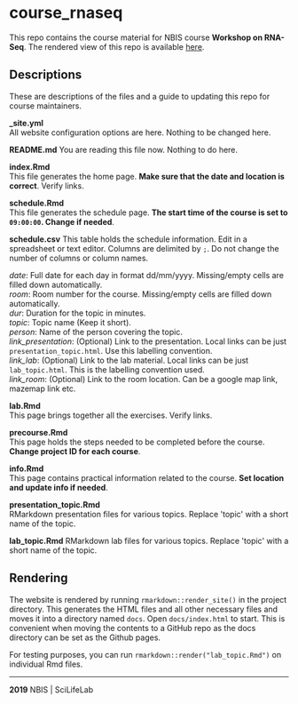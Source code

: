 # course_rnaseq

This repo contains the course material for NBIS course **Workshop on RNA-Seq**. The rendered view of this repo is available [here](index.html).

## Descriptions

These are descriptions of the files and a guide to updating this repo for course maintainers.

**_site.yml**  
All website configuration options are here. Nothing to be changed here.

**README.md**
You are reading this file now. Nothing to do here.

**index.Rmd**  
This file generates the home page. **Make sure that the date and location is correct**. Verify links.

**schedule.Rmd**  
This file generates the schedule page. **The start time of the course is set to `09:00:00`. Change if needed**.

**schedule.csv**
This table holds the schedule information. Edit in a spreadsheet or text editor. Columns are delimited by `;`. Do not change the number of columns or column names.

*date*: Full date for each day in format dd/mm/yyyy. Missing/empty cells are filled down automatically.  
*room*: Room number for the course. Missing/empty cells are filled down automatically.  
*dur*: Duration for the topic in minutes.  
*topic*: Topic name (Keep it short).  
*person*: Name of the person covering the topic.  
*link_presentation*: (Optional) Link to the presentation. Local links can be just `presentation_topic.html`. Use this labelling convention.  
*link_lab*: (Optional) Link to the lab material. Local links can be just `lab_topic.html`. This is the labelling convention used.  
*link_room*: (Optional) Link to the room location. Can be a google map link, mazemap link etc.  

**lab.Rmd**  
This page brings together all the exercises. Verify links.

**precourse.Rmd**  
This page holds the steps needed to be completed before the course. **Change project ID for each course**.

**info.Rmd**  
This page contains practical information related to the course. **Set location and update info if needed**.

**presentation_topic.Rmd**  
RMarkdown presentation files for various topics. Replace 'topic' with a short name of the topic.  

**lab_topic.Rmd**
RMarkdown lab files for various topics. Replace 'topic' with a short name of the topic.  

## Rendering

The website is rendered by running `rmarkdown::render_site()` in the project directory. This generates the HTML files and all other necessary files and moves it into a directory named `docs`. Open `docs/index.html` to start. This is convenient when moving the contents to a GitHub repo as the docs directory can be set as the Github pages.

For testing purposes, you can run `rmarkdown::render("lab_topic.Rmd")` on individual Rmd files. 

---

**2019** NBIS | SciLifeLab